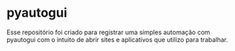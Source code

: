 # pyautogui
Esse repositório foi criado para registrar uma simples automação com pyautogui com o intuito de abrir sites e aplicativos que utilizo para trabalhar.
